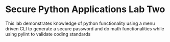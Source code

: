 # Secure Python Applications Lab Two

This lab demonstrates knowledge of python functionality using a menu driven CLI to generate a secure password and do math functionalities while using pylint to validate coding standards

